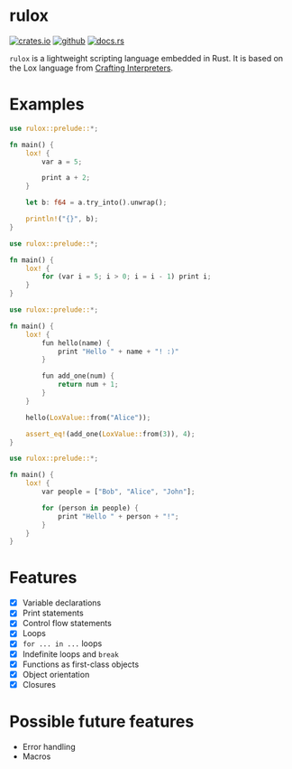 # rulox

[![crates.io](https://img.shields.io/badge/crates.io-fc8d62?style=for-the-badge&labelColor=555555&logo=rust)](https://crates.io/crates/rulox) 
[![github](https://img.shields.io/badge/github-8da0cb?style=for-the-badge&labelColor=555555&logo=github)](https://github.com/Spartan2909/rulox)
[![docs.rs](https://img.shields.io/badge/docs.rs-66c2a5?style=for-the-badge&labelColor=555555&logo=docs.rs)](https://docs.rs/rulox/latest) <br>

`rulox` is a lightweight scripting language embedded in Rust. It is based on the
Lox language from [Crafting Interpreters](https://craftinginterpreters.com/). 

# Examples
```rust
use rulox::prelude::*;

fn main() {
    lox! {
        var a = 5;

        print a + 2;
    }

    let b: f64 = a.try_into().unwrap();

    println!("{}", b);
}
```

```rust
use rulox::prelude::*;

fn main() {
    lox! {
        for (var i = 5; i > 0; i = i - 1) print i;
    }
}
```

```rust
use rulox::prelude::*;

fn main() {
    lox! {
        fun hello(name) {
            print "Hello " + name + "! :)"
        }

        fun add_one(num) {
            return num + 1;
        }
    }

    hello(LoxValue::from("Alice"));

    assert_eq!(add_one(LoxValue::from(3)), 4);
}
```

```rust
use rulox::prelude::*;

fn main() {
    lox! {
        var people = ["Bob", "Alice", "John"];

        for (person in people) {
            print "Hello " + person + "!";
        }
    }
}
```

# Features

- [x] Variable declarations
- [x] Print statements
- [x] Control flow statements
- [x] Loops
- [x] `for ... in ...` loops
- [x] Indefinite loops and `break`
- [x] Functions as first-class objects
- [x] Object orientation
- [x] Closures

# Possible future features

- Error handling
- Macros
